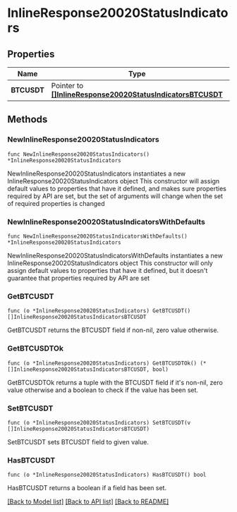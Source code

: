 # InlineResponse20020StatusIndicators

## Properties

Name | Type | Description | Notes
------------ | ------------- | ------------- | -------------
**BTCUSDT** | Pointer to [**[]InlineResponse20020StatusIndicatorsBTCUSDT**](InlineResponse20020StatusIndicatorsBTCUSDT.md) |  | [optional] 

## Methods

### NewInlineResponse20020StatusIndicators

`func NewInlineResponse20020StatusIndicators() *InlineResponse20020StatusIndicators`

NewInlineResponse20020StatusIndicators instantiates a new InlineResponse20020StatusIndicators object
This constructor will assign default values to properties that have it defined,
and makes sure properties required by API are set, but the set of arguments
will change when the set of required properties is changed

### NewInlineResponse20020StatusIndicatorsWithDefaults

`func NewInlineResponse20020StatusIndicatorsWithDefaults() *InlineResponse20020StatusIndicators`

NewInlineResponse20020StatusIndicatorsWithDefaults instantiates a new InlineResponse20020StatusIndicators object
This constructor will only assign default values to properties that have it defined,
but it doesn't guarantee that properties required by API are set

### GetBTCUSDT

`func (o *InlineResponse20020StatusIndicators) GetBTCUSDT() []InlineResponse20020StatusIndicatorsBTCUSDT`

GetBTCUSDT returns the BTCUSDT field if non-nil, zero value otherwise.

### GetBTCUSDTOk

`func (o *InlineResponse20020StatusIndicators) GetBTCUSDTOk() (*[]InlineResponse20020StatusIndicatorsBTCUSDT, bool)`

GetBTCUSDTOk returns a tuple with the BTCUSDT field if it's non-nil, zero value otherwise
and a boolean to check if the value has been set.

### SetBTCUSDT

`func (o *InlineResponse20020StatusIndicators) SetBTCUSDT(v []InlineResponse20020StatusIndicatorsBTCUSDT)`

SetBTCUSDT sets BTCUSDT field to given value.

### HasBTCUSDT

`func (o *InlineResponse20020StatusIndicators) HasBTCUSDT() bool`

HasBTCUSDT returns a boolean if a field has been set.


[[Back to Model list]](../README.md#documentation-for-models) [[Back to API list]](../README.md#documentation-for-api-endpoints) [[Back to README]](../README.md)


